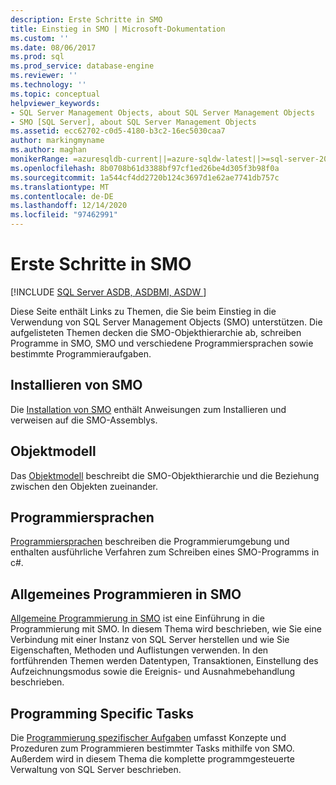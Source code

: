 ```yaml
---
description: Erste Schritte in SMO
title: Einstieg in SMO | Microsoft-Dokumentation
ms.custom: ''
ms.date: 08/06/2017
ms.prod: sql
ms.prod_service: database-engine
ms.reviewer: ''
ms.technology: ''
ms.topic: conceptual
helpviewer_keywords:
- SQL Server Management Objects, about SQL Server Management Objects
- SMO [SQL Server], about SQL Server Management Objects
ms.assetid: ecc62702-c0d5-4180-b3c2-16ec5030caa7
author: markingmyname
ms.author: maghan
monikerRange: =azuresqldb-current||=azure-sqldw-latest||>=sql-server-2016||>=sql-server-linux-2017||=azuresqldb-mi-current
ms.openlocfilehash: 8b0708b61d3388bf97cf1ed26be4d305f3b98f0a
ms.sourcegitcommit: 1a544cf4dd2720b124c3697d1e62ae7741db757c
ms.translationtype: MT
ms.contentlocale: de-DE
ms.lasthandoff: 12/14/2020
ms.locfileid: "97462991"
---
```

# <a name="getting-started-in-smo"></a>Erste Schritte in SMO
[!INCLUDE [SQL Server ASDB, ASDBMI, ASDW ](../../includes/applies-to-version/sql-asdb-asdbmi-asa.md)]

Diese Seite enthält Links zu Themen, die Sie beim Einstieg in die Verwendung von SQL Server Management Objects (SMO) unterstützen. Die aufgelisteten Themen decken die SMO-Objekthierarchie ab, schreiben Programme in SMO, SMO und verschiedene Programmiersprachen sowie bestimmte Programmieraufgaben.  
 
## <a name="installing-smo"></a>Installieren von SMO
Die [Installation von SMO](installing-smo.md) enthält Anweisungen zum Installieren und verweisen auf die SMO-Assemblys.

## <a name="object-model"></a>Objektmodell  
Das [Objektmodell](../../relational-databases/server-management-objects-smo/smo-object-model.md) beschreibt die SMO-Objekthierarchie und die Beziehung zwischen den Objekten zueinander.  
  
## <a name="programming-languages"></a>Programmiersprachen  
[Programmiersprachen](../../relational-databases/server-management-objects-smo/smo-programming-languages.md) beschreiben die Programmierumgebung und enthalten ausführliche Verfahren zum Schreiben eines SMO-Programms in c#.  
  
## <a name="general-programming-in-smo"></a>Allgemeines Programmieren in SMO  
[Allgemeine Programmierung in SMO](../../relational-databases/server-management-objects-smo/create-program/creating-smo-programs.md) ist eine Einführung in die Programmierung mit SMO. In diesem Thema wird beschrieben, wie Sie eine Verbindung mit einer Instanz von SQL Server herstellen und wie Sie Eigenschaften, Methoden und Auflistungen verwenden. In den fortführenden Themen werden Datentypen, Transaktionen, Einstellung des Aufzeichnungsmodus sowie die Ereignis- und Ausnahmebehandlung beschrieben.  
  
## <a name="programming-specific-tasks"></a>Programming Specific Tasks  
Die [Programmierung spezifischer Aufgaben](../../relational-databases/server-management-objects-smo/tasks/programming-specific-tasks.md) umfasst Konzepte und Prozeduren zum Programmieren bestimmter Tasks mithilfe von SMO. Außerdem wird in diesem Thema die komplette programmgesteuerte Verwaltung von SQL Server beschrieben.  
  
  
